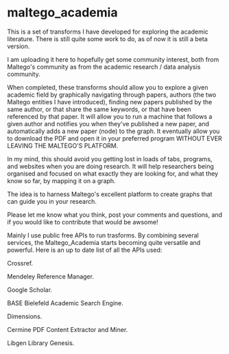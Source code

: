 # maltego_academia

This is a set of transforms I have developed for exploring the academic literature. There is still quite some work to do, as of now it is still a beta version.

I am uploading it here to hopefully get some community interest, both from Maltego's community as from the academic research / data analysis community.

When completed, these transforms should allow you to explore a given academic field by graphically navigating through papers, authors (the two Maltego entities I have introduced), finding new papers published by the same author, or that share the same keywords, or that have been referenced by that paper. It will allow you to run a machine that follows a given author and notifies you when they've published a new paper, and automatically adds a new paper (node) to the graph. It eventually allow you to download the PDF and open it in your preferred program WITHOUT EVER LEAVING THE MALTEGO'S PLATFORM. 

In my mind, this should avoid you getting lost in loads of tabs, programs, and websites when you are doing research. It will help researchers being organised and focused on what exactly they are looking for, and what they know so far, by mapping it on a graph.

The idea is to harness Maltego's excellent platform to create graphs that can guide you in your research. 


Please let me know what you think, post your comments and questions, and if you would like to contribute that would be awsome!








Mainly I use public free APIs to run trasforms. By combining several services, the Maltego_Academia starts becoming quite versatile and powerful. Here is an up to date list of all the APIs used:

Crossref.

Mendeley Reference Manager.

Google Scholar.

BASE Bielefeld Academic Search Engine.

Dimensions.

Cermine PDF Content Extractor and Miner.

Libgen Library Genesis.

